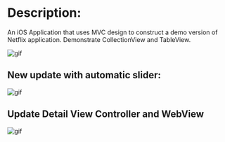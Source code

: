 
# Description:

An iOS Application that uses MVC design to construct a demo version of Netflix application. Demonstrate CollectionView and TableView.


![gif](https://media.giphy.com/media/v0V5DwYu3qtsA/giphy.gif)

## New update with automatic slider:

![gif](https://media.giphy.com/media/K3jvHeR9JRni/giphy.gif)


## Update Detail View Controller and WebView 

![gif](https://media.giphy.com/media/GEQ7xCmDRJ7CE/giphy.gif)